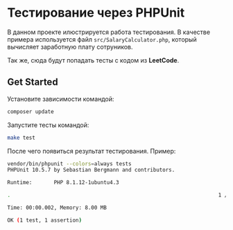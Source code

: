 # Тестирование через PHPUnit

В данном проекте илюстрируется работа тестирования. В качестве примера используется файл `src/SalaryCalculator.php`, который вычисляет заработную плату сотруников.

Так же, сюда будут попадать тесты с кодом из **LeetCode**.

## Get Started
Установите зависимости командой:
```bash
composer update
```

Запустите тесты командой:
```bash
make test
```

После чего появиться результат тестирования. Пример:
```bash
vendor/bin/phpunit --colors=always tests
PHPUnit 10.5.7 by Sebastian Bergmann and contributors.

Runtime:       PHP 8.1.12-1ubuntu4.3

.                                                                   1 / 1 (100%)

Time: 00:00.002, Memory: 8.00 MB

OK (1 test, 1 assertion)
```
